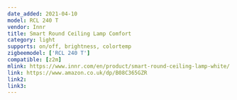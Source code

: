 ```yaml
---
date_added: 2021-04-10
model: RCL 240 T
vendor: Innr
title: Smart Round Ceiling Lamp Comfort
category: light
supports: on/off, brightness, colortemp
zigbeemodel: ['RCL 240 T']
compatible: [z2m]
mlink: https://www.innr.com/en/product/smart-round-ceiling-lamp-white/
link: https://www.amazon.co.uk/dp/B08C365GZR
link2: 
link3: 
---
```

